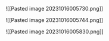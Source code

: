 ![[Pasted image 20231016005730.png]]

![[Pasted image 20231016005744.png]]

![[Pasted image 20231016005830.png]]




